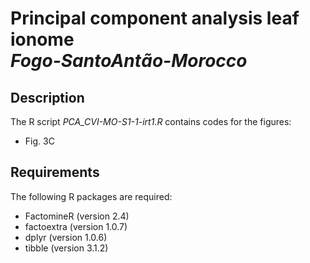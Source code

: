 # Principal component analysis leaf ionome</br> *Fogo-SantoAntão-Morocco*

## Description

The R script *PCA_CVI-MO-S1-1-irt1.R* contains codes for the figures:

* Fig. 3C

## Requirements

The following R packages are required:

 * FactomineR (version 2.4)
 * factoextra (version 1.0.7)
 * dplyr (version 1.0.6)
 * tibble (version 3.1.2)